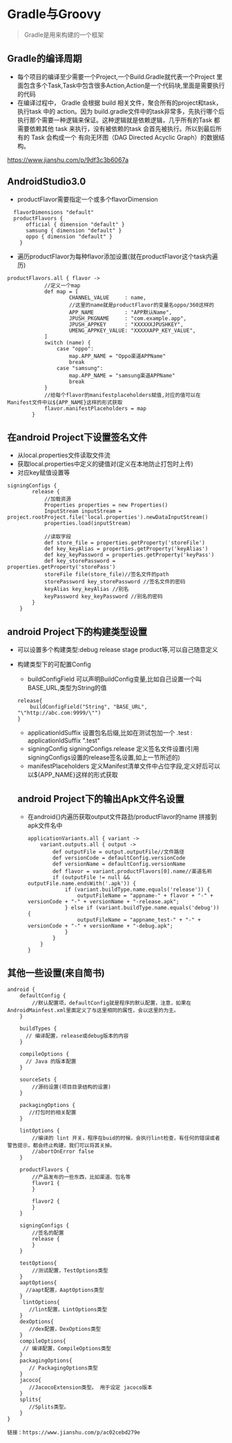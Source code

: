 # Gradle与Groovy
> Gradle是用来构建的一个框架

## Gradle的编译周期
>
* 每个项目的编译至少需要一个Project,一个Build.Gradle就代表一个Project
 里面包含多个Task,Task中包含很多Action,Action是一个代码块,里面是需要执行的代码
* 在编译过程中， Gradle 会根据 build 相关文件，聚合所有的project和task，执行task 中的 action。因为 build.gradle文件中的task非常多，先执行哪个后执行那个需要一种逻辑来保证。这种逻辑就是依赖逻辑，几乎所有的Task 都需要依赖其他 task 来执行，没有被依赖的task 会首先被执行。所以到最后所有的 Task 会构成一个 有向无环图（DAG Directed Acyclic Graph）的数据结构。

https://www.jianshu.com/p/9df3c3b6067a

## AndroidStudio3.0
* productFlavor需要指定一个或多个flavorDimension
```
  flavorDimensions "default"
  productFlavors {
      official { dimension "default" }
      samsung { dimension "default" }
      oppo { dimension "default" }
    }
```
* 遍历productFlavor为每种flavor添加设置(就在productFlavor这个task内遍历)
```
productFlavors.all { flavor ->
            //定义一个map
            def map = [
                    CHANNEL_VALUE     : name,
                    //这里的name就是productFlavor的变量名oppo/360这样的
                    APP_NAME          : "APP默认Name",
                    JPUSH_PKGNAME     : "com.example.app",
                    JPUSH_APPKEY      : "XXXXXXJPUSHKEY",
                    UMENG_APPKEY_VALUE: "XXXXXAPP_KEY_VALUE",
            ]
            switch (name) {
                case "oppo":
                    map.APP_NAME = "Oppo渠道APPName"
                    break
                case "samsung":
                    map.APP_NAME = "samsung渠道APPName"
                    break
            }
            //给每个flavor的manifestplaceholders赋值,对应的值可以在Manifest文件中以${APP_NAME}这样的形式获取
            flavor.manifestPlaceholders = map
        }
```

## 在android Project下设置签名文件

* 从local.properties文件读取文件流
* 获取local.properties中定义的键值对(定义在本地防止打包时上传)
* 对应key赋值设置等
```
signingConfigs {
        release {
            //加载资源
            Properties properties = new Properties()
            InputStream inputStream = project.rootProject.file('local.properties').newDataInputStream()
            properties.load(inputStream)

            //读取字段
            def store_file = properties.getProperty('storeFile')
            def key_keyAlias = properties.getProperty('keyAlias')
            def key_keyPassword = properties.getProperty('keyPass')
            def key_storePassword = properties.getProperty('storePass')
            storeFile file(store_file)//签名文件的path
            storePassword key_storePassword //签名文件的密码
            keyAlias key_keyAlias //别名
            keyPassword key_keyPassword //别名的密码
        }
    }
```

## android Project下的构建类型设置
* 可以设置多个构建类型:debug release stage product等,可以自己随意定义
* 构建类型下的可配置Config
  * buildConfigField 可以声明BuildConfig变量,比如自己设置一个叫BASE_URL,类型为String的值
  ```
  release{
      buildConfigField("String", "BASE_URL", "\"http://abc.com:9999/\"")  
  }
  ```
  * applicationIdSuffix 设置包名后缀,比如在测试包加一个 .test : applicationIdSuffix ".test"
  * signingConfig signingConfigs.release 定义签名文件设置(引用signingConfigs设置的release签名设置,如上一节所述的)
  * manifestPlaceholders 定义Manifest清单文件中占位字段,定义好后可以以${APP_NAME}这样的形式获取

  ## android Project下的输出Apk文件名设置
  * 在android{}内遍历获取output文件路劲/productFlavor的name 拼接到apk文件名中
    ```
    applicationVariants.all { variant ->
        variant.outputs.all { output ->
            def outputFile = output.outputFile//文件路径
            def versionCode = defaultConfig.versionCode
            def versionName = defaultConfig.versionName
            def flavor = variant.productFlavors[0].name//渠道名称
            if (outputFile != null && outputFile.name.endsWith('.apk')) {
                if (variant.buildType.name.equals('release')) {
                    outputFileName = "appname-" + flavor + "-" + versionCode + "-" + versionName + "-release.apk";
                } else if (variant.buildType.name.equals('debug')) {
                    outputFileName = "appname_test-" + "-" + versionCode + "-" + versionName + "-debug.apk";
                }
            }
        }
    }
    ```
## 其他一些设置(来自简书)
```
android {
    defaultConfig {
        //默认配置项，defaultConfig就是程序的默认配置，注意，如果在   AndroidMainfest.xml里面定义了与这里相同的属性，会以这里的为主。
    }

    buildTypes {
      // 编译配置，release或debug版本的内容
    }

    compileOptions {
      // Java 的版本配置
    }

    sourceSets {
        //源码设置(项目目录结构的设置)
    }

    packagingOptions {
       //打包时的相关配置  
    }

    lintOptions {
        //编译的 lint 开关，程序在buid的时候，会执行lint检查，有任何的错误或者警告提示，都会终止构建，我们可以将其关掉。
        //abortOnError false  
    }

    productFlavors {
        //产品发布的一些东西，比如渠道、包名等
        flavor1 {
        }

        flavor2 {
        }
    }

    signingConfigs {
        //签名的配置
        release {
        }
    }

    testOptions{
        //测试配置，TestOptions类型
    }
    aaptOptions{
      //aapt配置，AaptOptions类型
    }
     lintOptions{
       //lint配置，LintOptions类型
    }
    dexOptions{
       //dex配置，DexOptions类型
    }
    compileOptions{
     // 编译配置，CompileOptions类型
    }
    packagingOptions{
       // PackagingOptions类型
    }
    jacoco{
       //JacocoExtension类型。 用于设定 jacoco版本
    }
    splits{
       //Splits类型。
    }
}

链接：https://www.jianshu.com/p/ac02cebd279e

```
